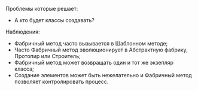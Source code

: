 Проблемы которые решает:
- А кто будет классы создавать? 

Наблюдения:
- Фабричный метод часто вызывается в Шаблонном методе;
- Часто Фабричный метод эволюционирует в Абстрактную фабрику, Протопир или Строитель;
- Фабричный метод может возвращать один и тот же экзепляр класса;
- Создание элементов может быть нежелательно и Фабричный метод позволяет контролировать процесс.